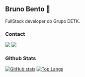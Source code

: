 ## Bruno Bento 👾
FullStack developer do Grupo DETK. 

### Contact
[<img src="https://img.shields.io/badge/Gmail-D14836?style=for-the-badge&logo=gmail&logoColor=white">](mailto:brunobentoreinoso14@gmail.com)
[<img src="https://img.shields.io/badge/LinkedIn-0077B5?style=for-the-badge&logo=linkedin&logoColor=white">](https://www.linkedin.com/in/bruno-bento-reinoso/)

###  Github Stats
[![GitHub stats](https://github-readme-stats.vercel.app/api?username=bruno-bento&theme=dark)](https://github.com/bruno-bento)
[![Top Langs](https://github-readme-stats.vercel.app/api/top-langs/?username=bruno-bento&theme=dark&layout=compact)](https://github.com/bruno-bento)
